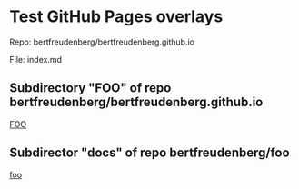 # Test GitHub Pages overlays

Repo: bertfreudenberg/bertfreudenberg.github.io

File: index.md



## Subdirectory "FOO" of repo bertfreudenberg/bertfreudenberg.github.io

[FOO](FOO)

## Subdirector "docs" of repo bertfreudenberg/foo

[foo](foo)
